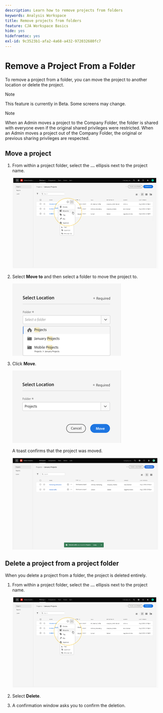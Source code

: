 ```yaml
---
description: Learn how to remove projects from folders
keywords: Analysis Workspace
title: Remove projects from folders
feature: CJA Workspace Basics
hide: yes
hidefromtoc: yes
exl-id: 9c3523b1-afa2-4a68-a432-972032680fc7
---
```

# Remove a Project From a Folder

To remove a project from a folder, you can move the project to another location or delete the project.

>[!NOTE]
>
>This feature is currently in Beta. Some screens may change.

>[!NOTE]
>
>When an Admin moves a project to the Company Folder, the folder is shared with everyone even if the original shared privileges were restricted. When an Admin moves a project out of the Company Folder, the original or previous sharing privileges are respected.

## Move a project

1.  From within a project folder, select the **...** ellipsis next to the project name.

    ![](/help/analysis-workspace/build-workspace-project/assets/move1.png)

1.  Select **Move to** and then select a folder to move the project to.

    ![](/help/analysis-workspace/build-workspace-project/assets/move-select-location.png)

1.  Click **Move**.

    ![](/help/analysis-workspace/build-workspace-project/assets/move-click-move.png)

    A toast confirms that the project was moved.

    ![](/help/analysis-workspace/build-workspace-project/assets/move-project-moved.png)

## Delete a project from a project folder

When you delete a project from a folder, the project is deleted entirely.

1.  From within a project folder, select the **...** ellipsis next to the project name.

    ![](/help/analysis-workspace/build-workspace-project/assets/move1.png)

1.  Select **Delete**.

1.  A confirmation window asks you to confirm the deletion.
